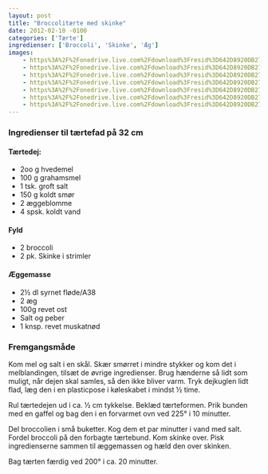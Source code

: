 ```yaml
---
layout: post
title: "Broccolitærte med skinke"
date: 2012-02-10 -0100
categories: ['Tærte']
ingredienser: ['Broccoli', 'Skinke', 'Æg']
images:
    - https%3A%2F%2Fonedrive.live.com%2Fdownload%3Fresid%3D642D8920DB2784EE!125820
    - https%3A%2F%2Fonedrive.live.com%2Fdownload%3Fresid%3D642D8920DB2784EE!125821
    - https%3A%2F%2Fonedrive.live.com%2Fdownload%3Fresid%3D642D8920DB2784EE!125825
    - https%3A%2F%2Fonedrive.live.com%2Fdownload%3Fresid%3D642D8920DB2784EE!125824
    - https%3A%2F%2Fonedrive.live.com%2Fdownload%3Fresid%3D642D8920DB2784EE!125826
    - https%3A%2F%2Fonedrive.live.com%2Fdownload%3Fresid%3D642D8920DB2784EE!125829
    - https%3A%2F%2Fonedrive.live.com%2Fdownload%3Fresid%3D642D8920DB2784EE!125827
---
```


### Ingredienser til tærtefad på 32 cm
#### Tærtedej:
-   2oo g hvedemel
-   100 g grahamsmel
-   1 tsk. groft salt
-   150 g koldt smør
-   2 æggeblomme
-   4 spsk. koldt vand

#### Fyld
-   2 broccoli
-   2 pk. Skinke i strimler

#### Æggemasse
-   2½ dl syrnet fløde/A38
-   2 æg
-   100g revet ost
-   Salt og peber
-   1 knsp. revet muskatnød

### Fremgangsmåde
Kom mel og salt i en skål. Skær smørret i mindre stykker og kom det i melblandingen, tilsæt de øvrige ingredienser. Brug hænderne så lidt som muligt, når dejen skal samles, så den ikke bliver varm. Tryk dejkuglen lidt flad, læg den i en plasticpose i køleskabet i mindst ½ time.

Rul tærtedejen ud i ca. ½ cm tykkelse. Beklæd tærteformen. Prik bunden med en gaffel og bag den i en forvarmet ovn ved 225&deg; i 10 minutter.

Del broccolien i små buketter. Kog dem et par minutter i vand med salt. Fordel broccoli på den forbagte tærtebund. Kom skinke over. Pisk ingredienserne sammen til æggemassen og hæld den over skinken.

Bag tærten færdig ved 200&deg; i ca. 20 minutter.
